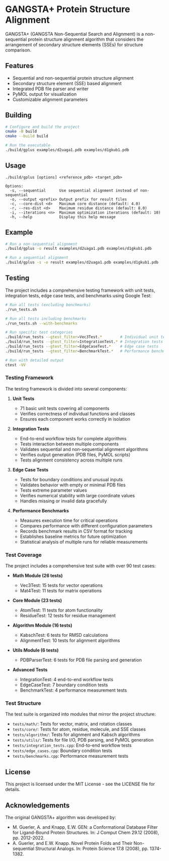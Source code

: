 # GANGSTA+ Protein Structure Alignment

GANGSTA+ (GANGSTA Non-Sequential Search and Alignment) is a non-sequential protein structure alignment algorithm that considers the arrangement of secondary structure elements (SSEs) for structure comparison.

## Features

- Sequential and non-sequential protein structure alignment
- Secondary structure element (SSE) based alignment
- Integrated PDB file parser and writer
- PyMOL output for visualization
- Customizable alignment parameters

## Building

```bash
# Configure and build the project
cmake -B build
cmake --build build

# Run the executable
./build/gplus examples/d2uaga1.pdb examples/d1gkub1.pdb
```

## Usage

```
./build/gplus [options] <reference_pdb> <target_pdb>

Options:
  -s, --sequential      Use sequential alignment instead of non-sequential
  -o, --output <prefix> Output prefix for result files
  -c, --core-dist <d>   Maximum core distance (default: 4.0)
  -r, --res-dist <d>    Maximum residue distance (default: 8.0)
  -i, --iterations <n>  Maximum optimization iterations (default: 10)
  -h, --help            Display this help message
```

## Example

```bash
# Run a non-sequential alignment
./build/gplus -o result examples/d2uaga1.pdb examples/d1gkub1.pdb

# Run a sequential alignment
./build/gplus -s -o result examples/d2uaga1.pdb examples/d1gkub1.pdb
```

## Testing

The project includes a comprehensive testing framework with unit tests, integration tests, edge case tests, and benchmarks using Google Test:

```bash
# Run all tests (excluding benchmarks)
./run_tests.sh

# Run all tests including benchmarks
./run_tests.sh --with-benchmarks

# Run specific test categories
./build/run_tests --gtest_filter=Vec3Test.*        # Individual unit tests
./build/run_tests --gtest_filter=IntegrationTest.* # Integration tests
./build/run_tests --gtest_filter=EdgeCaseTest.*    # Edge case tests
./build/run_tests --gtest_filter=BenchmarkTest.*   # Performance benchmarks

# Run with detailed output
ctest -VV
```

### Testing Framework

The testing framework is divided into several components:

1. **Unit Tests**
   - 71 basic unit tests covering all components
   - Verifies correctness of individual functions and classes
   - Ensures each component works correctly in isolation

2. **Integration Tests**
   - End-to-end workflow tests for complete algorithms
   - Tests interaction between multiple components
   - Validates sequential and non-sequential alignment algorithms
   - Verifies output generation (PDB files, PyMOL scripts)
   - Tests alignment consistency across multiple runs

3. **Edge Case Tests**
   - Tests for boundary conditions and unusual inputs
   - Validates behavior with empty or minimal PDB files
   - Tests extreme parameter values
   - Verifies numerical stability with large coordinate values
   - Handles missing or invalid data gracefully

4. **Performance Benchmarks**
   - Measures execution time for critical operations
   - Compares performance with different configuration parameters
   - Records benchmark results in CSV format for tracking
   - Establishes baseline metrics for future optimization
   - Statistical analysis of multiple runs for reliable measurements

### Test Coverage

The project includes a comprehensive test suite with over 90 test cases:

- **Math Module (26 tests)**
  - Vec3Test: 15 tests for vector operations
  - Mat4Test: 11 tests for matrix operations

- **Core Module (23 tests)**
  - AtomTest: 11 tests for atom functionality
  - ResidueTest: 12 tests for residue management

- **Algorithm Module (16 tests)**
  - KabschTest: 6 tests for RMSD calculations
  - AlignmentTest: 10 tests for alignment algorithms

- **Utils Module (6 tests)**
  - PDBParserTest: 6 tests for PDB file parsing and generation

- **Advanced Tests**
  - IntegrationTest: 4 end-to-end workflow tests
  - EdgeCaseTest: 7 boundary condition tests
  - BenchmarkTest: 4 performance measurement tests

### Test Structure

The test suite is organized into modules that mirror the project structure:

- `tests/math/`: Tests for vector, matrix, and rotation classes
- `tests/core/`: Tests for atom, residue, molecule, and SSE classes
- `tests/algorithm/`: Tests for alignment and Kabsch algorithms
- `tests/utils/`: Tests for file I/O, PDB parsing, and PyMOL generation
- `tests/integration_tests.cpp`: End-to-end workflow tests
- `tests/edge_cases.cpp`: Boundary condition tests
- `tests/benchmarks.cpp`: Performance measurement tests

## License

This project is licensed under the MIT License - see the LICENSE file for details.

## Acknowledgements

The original GANGSTA+ algorithm was developed by:
- M. Guerler, A. and Knapp, E.W. GEN: a Conformational Database Filter for Ligand-Bound Protein Structures. In: J Comput Chem 29.12 (2008), pp. 2012-2022.
- A. Guerler, and E.W. Knapp. Novel Protein Folds and Their Non-sequential Structural Analogs. In: Protein Science 17.8 (2008), pp. 1374-1382.